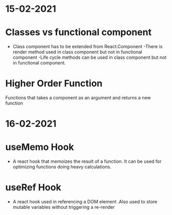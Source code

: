 # 15-02-2021 
# Classes vs functional component
- Class component has to be extended from React.Component
-There is render method used in class component but not in functional component
-Life cycle methods can be used in class component but not in functional component. 

# Higher Order Function
Functions that takes a component as an argument and returns a new function

# 16-02-2021

# useMemo Hook 
- A react hook that memoizes the result of a function. It can  be used for optimizing functions doing heavy calculations.

# useRef Hook
- A react hook used in referencing a DOM element .Also used to store mutable variables without triggering a re-render

